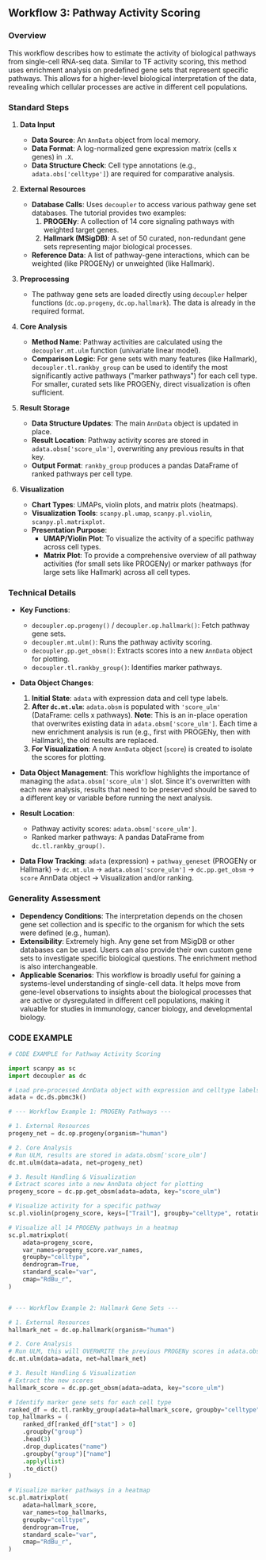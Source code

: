 ## Workflow 3: Pathway Activity Scoring

### Overview
This workflow describes how to estimate the activity of biological pathways from single-cell RNA-seq data. Similar to TF activity scoring, this method uses enrichment analysis on predefined gene sets that represent specific pathways. This allows for a higher-level biological interpretation of the data, revealing which cellular processes are active in different cell populations.

### Standard Steps
1.  **Data Input**
    -   **Data Source**: An `AnnData` object from local memory.
    -   **Data Format**: A log-normalized gene expression matrix (cells x genes) in `.X`.
    -   **Data Structure Check**: Cell type annotations (e.g., `adata.obs['celltype']`) are required for comparative analysis.

2.  **External Resources**
    -   **Database Calls**: Uses `decoupler` to access various pathway gene set databases. The tutorial provides two examples:
        1.  **PROGENy**: A collection of 14 core signaling pathways with weighted target genes.
        2.  **Hallmark (MSigDB)**: A set of 50 curated, non-redundant gene sets representing major biological processes.
    -   **Reference Data**: A list of pathway-gene interactions, which can be weighted (like PROGENy) or unweighted (like Hallmark).

3.  **Preprocessing**
    -   The pathway gene sets are loaded directly using `decoupler` helper functions (`dc.op.progeny`, `dc.op.hallmark`). The data is already in the required format.

4.  **Core Analysis**
    -   **Method Name**: Pathway activities are calculated using the `decoupler.mt.ulm` function (univariate linear model).
    -   **Comparison Logic**: For gene sets with many features (like Hallmark), `decoupler.tl.rankby_group` can be used to identify the most significantly active pathways ("marker pathways") for each cell type. For smaller, curated sets like PROGENy, direct visualization is often sufficient.

5.  **Result Storage**
    -   **Data Structure Updates**: The main `AnnData` object is updated in place.
    -   **Result Location**: Pathway activity scores are stored in `adata.obsm['score_ulm']`, overwriting any previous results in that key.
    -   **Output Format**: `rankby_group` produces a pandas DataFrame of ranked pathways per cell type.

6.  **Visualization**
    -   **Chart Types**: UMAPs, violin plots, and matrix plots (heatmaps).
    -   **Visualization Tools**: `scanpy.pl.umap`, `scanpy.pl.violin`, `scanpy.pl.matrixplot`.
    -   **Presentation Purpose**:
        -   **UMAP/Violin Plot**: To visualize the activity of a specific pathway across cell types.
        -   **Matrix Plot**: To provide a comprehensive overview of all pathway activities (for small sets like PROGENy) or marker pathways (for large sets like Hallmark) across all cell types.

### Technical Details
-   **Key Functions**:
    -   `decoupler.op.progeny()` / `decoupler.op.hallmark()`: Fetch pathway gene sets.
    -   `decoupler.mt.ulm()`: Runs the pathway activity scoring.
    -   `decoupler.pp.get_obsm()`: Extracts scores into a new `AnnData` object for plotting.
    -   `decoupler.tl.rankby_group()`: Identifies marker pathways.

-   **Data Object Changes**:
    1.  **Initial State**: `adata` with expression data and cell type labels.
    2.  **After `dc.mt.ulm`**: `adata.obsm` is populated with `'score_ulm'` (DataFrame: cells x pathways). **Note**: This is an in-place operation that overwrites existing data in `adata.obsm['score_ulm']`. Each time a new enrichment analysis is run (e.g., first with PROGENy, then with Hallmark), the old results are replaced.
    3.  **For Visualization**: A new `AnnData` object (`score`) is created to isolate the scores for plotting.

-   **Data Object Management**: This workflow highlights the importance of managing the `adata.obsm['score_ulm']` slot. Since it's overwritten with each new analysis, results that need to be preserved should be saved to a different key or variable before running the next analysis.

-   **Result Location**:
    -   Pathway activity scores: `adata.obsm['score_ulm']`.
    -   Ranked marker pathways: A pandas DataFrame from `dc.tl.rankby_group()`.

-   **Data Flow Tracking**:
    `adata` (expression) + `pathway_geneset` (PROGENy or Hallmark) → `dc.mt.ulm` → `adata.obsm['score_ulm']` → `dc.pp.get_obsm` → `score` AnnData object → Visualization and/or ranking.

### Generality Assessment
-   **Dependency Conditions**: The interpretation depends on the chosen gene set collection and is specific to the organism for which the sets were defined (e.g., human).
-   **Extensibility**: Extremely high. Any gene set from MSigDB or other databases can be used. Users can also provide their own custom gene sets to investigate specific biological questions. The enrichment method is also interchangeable.
-   **Applicable Scenarios**: This workflow is broadly useful for gaining a systems-level understanding of single-cell data. It helps move from gene-level observations to insights about the biological processes that are active or dysregulated in different cell populations, making it valuable for studies in immunology, cancer biology, and developmental biology.

### CODE EXAMPLE
```python
# CODE EXAMPLE for Pathway Activity Scoring

import scanpy as sc
import decoupler as dc

# Load pre-processed AnnData object with expression and celltype labels
adata = dc.ds.pbmc3k()

# --- Workflow Example 1: PROGENy Pathways ---

# 1. External Resources
progeny_net = dc.op.progeny(organism="human")

# 2. Core Analysis
# Run ULM, results are stored in adata.obsm['score_ulm']
dc.mt.ulm(data=adata, net=progeny_net)

# 3. Result Handling & Visualization
# Extract scores into a new AnnData object for plotting
progeny_score = dc.pp.get_obsm(adata=adata, key="score_ulm")

# Visualize activity for a specific pathway
sc.pl.violin(progeny_score, keys=["Trail"], groupby="celltype", rotation=90)

# Visualize all 14 PROGENy pathways in a heatmap
sc.pl.matrixplot(
    adata=progeny_score,
    var_names=progeny_score.var_names,
    groupby="celltype",
    dendrogram=True,
    standard_scale="var",
    cmap="RdBu_r",
)


# --- Workflow Example 2: Hallmark Gene Sets ---

# 1. External Resources
hallmark_net = dc.op.hallmark(organism="human")

# 2. Core Analysis
# Run ULM, this will OVERWRITE the previous PROGENy scores in adata.obsm['score_ulm']
dc.mt.ulm(data=adata, net=hallmark_net)

# 3. Result Handling & Visualization
# Extract the new scores
hallmark_score = dc.pp.get_obsm(adata=adata, key="score_ulm")

# Identify marker gene sets for each cell type
ranked_df = dc.tl.rankby_group(adata=hallmark_score, groupby="celltype", method="t-test_overestim_var")
top_hallmarks = (
    ranked_df[ranked_df["stat"] > 0]
    .groupby("group")
    .head(3)
    .drop_duplicates("name")
    .groupby("group")["name"]
    .apply(list)
    .to_dict()
)

# Visualize marker pathways in a heatmap
sc.pl.matrixplot(
    adata=hallmark_score,
    var_names=top_hallmarks,
    groupby="celltype",
    dendrogram=True,
    standard_scale="var",
    cmap="RdBu_r",
)
```